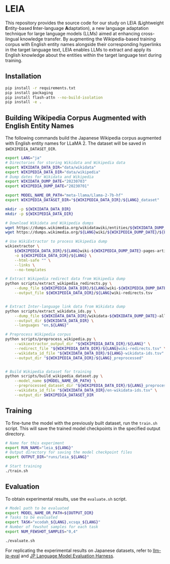 # LEIA

This repository provides the source code for our study on LEIA (**L**ightweight **E**ntity-based **I**nter-language **A**daptation), a new language adaptation technique for large language models (LLMs) aimed at enhancing cross-lingual knowledge transfer.
By augmenting the Wikipedia-based training corpus with English entity names alongside their corresponding hyperlinks in the target language text, LEIA enables LLMs to extract and apply its English knowledge about the entities within the target language text during training.

## Installation

```bash
pip install -r requirements.txt
pip install packaging
pip install flash-attn --no-build-isolation
pip install -e .
```

## Building Wikipedia Corpus Augmented with English Entity Names

The following commands build the Japanese Wikipedia corpus augmented with English entity names for LLaMA 2.
The dataset will be saved in `$WIKIPEDIA_DATASET_DIR`.

```bash
export LANG="ja"
# Directories for storing Wikidata and Wikipedia data
export WIKIDATA_DATA_DIR="data/wikidata"
export WIKIPEDIA_DATA_DIR="data/wikipedia"
# Dump dates for Wikidata and Wikipedia
export WIKIDATA_DUMP_DATE="20230703"
export WIKIPEDIA_DUMP_DATE="20230701"

export MODEL_NAME_OR_PATH="meta-llama/Llama-2-7b-hf"
export WIKIPEDIA_DATASET_DIR="${WIKIPEDIA_DATA_DIR}/${LANG}_dataset"

mkdir -p ${WIKIDATA_DATA_DIR}
mkdir -p ${WIKIPEDIA_DATA_DIR}

# Download Wikidata and Wikipedia dumps
wget https://dumps.wikimedia.org/wikidatawiki/entities/${WIKIDATA_DUMP_DATE}/wikidata-${WIKIDATA_DUMP_DATE}-all.json.bz2 -P ${WIKIDATA_DATA_DIR}
wget https://dumps.wikimedia.org/${LANG}wiki/${WIKIPEDIA_DUMP_DATE}/${LANG}wiki-${WIKIPEDIA_DUMP_DATE}-pages-articles-multistream.xml.bz2 -P ${WIKIPEDIA_DATA_DIR}

# Use WikiExtractor to process Wikipedia dump
wikiextractor \
    ${WIKIPEDIA_DATA_DIR}/${LANG}wiki-${WIKIPEDIA_DUMP_DATE}-pages-articles-multistream.xml.bz2 \
    -o ${WIKIPEDIA_DATA_DIR}/${LANG} \
    --html-safe "" \
    --links \
    --no-templates

# Extract Wikipedia redirect data from Wikipedia dump
python scripts/extract_wikipedia_redirects.py \
    --dump_file ${WIKIPEDIA_DATA_DIR}/${LANG}wiki-${WIKIPEDIA_DUMP_DATE}-pages-articles-multistream.xml.bz2 \
    --output_file ${WIKIPEDIA_DATA_DIR}/${LANG}wiki-redirects.tsv


# Extract Inter-language link data from Wikidata dump
python scripts/extract_wikidata_ids.py \
    --dump_file ${WIKIDATA_DATA_DIR}/wikidata-${WIKIDATA_DUMP_DATE}-all.json.bz2 \
    --output_dir ${WIKIDATA_DATA_DIR} \
    --languages "en,${LANG}"

# Preprocess Wikipedia corpus
python scripts/preprocess_wikipedia.py \
    --wikiextractor_output_dir "${WIKIPEDIA_DATA_DIR}/${LANG}" \
    --redirect_file "${WIKIPEDIA_DATA_DIR}/${LANG}wiki-redirects.tsv" \
    --wikidata_id_file "${WIKIDATA_DATA_DIR}/${LANG}-wikidata-ids.tsv" \
    --output_dir "${WIKIPEDIA_DATA_DIR}/${LANG}_preprocessed"


# Build Wikipedia dataset for training
python scripts/build_wikipedia_dataset.py \
    --model_name ${MODEL_NAME_OR_PATH} \
    --preprocessed_dataset_dir "${WIKIPEDIA_DATA_DIR}/${LANG}_preprocessed" \
    --wikidata_id_file "${WIKIDATA_DATA_DIR}/en-wikidata-ids.tsv" \
    --output_dir $WIKIPEDIA_DATASET_DIR
```

## Training

To fine-tune the model with the previously built dataset, run the `train.sh` script.
This will save the trained model checkpoints in the specified output directory.

```bash
# Name for this experiment
export RUN_NAME="leia_${LANG}"
# Output directory for saving the model checkpoint files
export OUTPUT_DIR="runs/leia_${LANG}"

# Start training
./train.sh
```

## Evaluation

To obtain experimental results, use the `evaluate.sh` script.

```bash
# Model path to be evaluated
export MODEL_NAME_OR_PATH=${OUTPUT_DIR}
# Tasks to be evaluated
export TASK="xcodah_${LANG},xcsqa_${LANG}"
# Number of fewshot samples for each task
export NUM_FEWSHOT_SAMPLES="0,4"

./evaluate.sh
```

For replicating the experimental results on Japanese datasets, refer to [llm-jp-eval](./llm-jp-eval/) and [JP Language Model Evaluation Harness](./jp-lm-evaluation-harness/).
